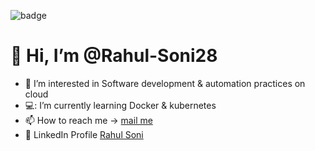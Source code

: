 ![badge](https://komarev.com/ghpvc/?username=Rahul-Soni28)

#              👋 Hi, I’m @Rahul-Soni28         
- 👀 I’m interested in Software development & automation practices on cloud
- 💻: I’m currently learning Docker & kubernetes
- 📫 How to reach me -> [mail me](mailto:rahul989741@gmail.com)
- 🔵 LinkedIn Profile [Rahul Soni ](https://www.linkedin.com/in/rahul-soni-6592811b2/)

<!---
Rahul-Soni28/Rahul-Soni28 is a ✨ special ✨ repository because its `README.md` (this file) appears on your GitHub profile.
You can click the Preview link to take a look at your changes.
--->
